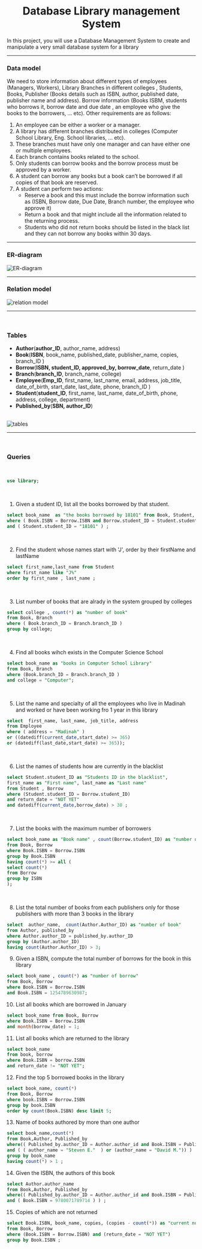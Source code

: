 <h1 align="center">Database Library management System</h1>

In this project, you will use a Database Management System to create and manipulate a very small database system for a library

<hr>

### **Data model**

We need to store information about different types of employees (Managers, Workers), Library Branches in different colleges , Students, Books, Publisher (Books details such as ISBN, author, published date, publisher name and address). Borrow information (Books ISBM, students who borrows it, borrow date and due date , an employee who give the books to the borrowers, ... etc). Other requirements are as follows: 

1. An employee can be either a worker or a manager.
2. A library has different branches distributed in colleges (Computer School Library, Eng. School libraries, ... etc). 
3. These branches must have only one manager and can have either one or multiple employees.
4. Each branch contains books related to the school. 
5. Only students can borrow books and the borrow process must be approved by a worker.
6. A student can borrow any books but a book can’t be borrowed if all copies of that book are reserved.
7. A student can perform two actions:
    * Reserve a book and this must include the borrow information such as (ISBN, Borrow date, Due Date, Branch number, the employee who approve it)
    * Return a book and that might include all the information related to the returning  process.
    * Students who did not return books should be listed in the black list and they can not borrow any books within 30 days.



<hr>

### **ER-diagram**

<img src="images/draw/ER_diagram.png" alt="ER-diagram" />

<hr>

### **Relation model**

<img src="images/draw/relation_model.png" alt="relation model" />
<hr>
<br>

### **Tables**

* **Author**(**author_ID**, author_name, address)
* **Book**(**ISBN**, book_name, published_date, publisher_name, copies, branch_ID )
* **Borrow**(**ISBN, student_ID, approved_by, borrow_date**, return_date )
* **Branch**(**branch_ID**, branch_name, college)
* **Employee**(**Emp_ID**, first_name, last_name, email, address, job_title, date_of_birth, start_date, last_date, phone, branch_ID  )
* **Student**(**student_ID**, first_name, last_name, date_of_birth, phone, address, college, department)
* **Published_by**(**SBN, author_ID**)

<br>
<img src="images/tabels_structures/tabels_in_library.png" alt="tables"/>
<hr>
<br>

### **Queries**

<br>

```SQL
use library;
```

<br>

1. Given a student ID, list all the books borrowed by that student.
```SQL
select book_name  as "the books borrowed by 18101" from Book, Student, Borrow 
where ( Book.ISBN = Borrow.ISBN and Borrow.student_ID = Student.student_ID )
and ( Student.student_ID = "18101" ) ;
```
<br>

2. Find the student whose names start with 'J', order by their firstName and lastName
```SQL
select first_name,last_name from Student 
where first_name like "J%"
order by first_name , last_name ;
```

<br>

3. List number of books that are alrady in the system grouped by colleges
```SQL
select college , count(*) as "number of book"
from Book, Branch
where ( Book.branch_ID = Branch.branch_ID )
group by college;
```

<br>

4. Find all books wihch exists in the Computer Science School
```SQL
select book_name as "books in Computer School Library" 
from Book, Branch
where (Book.branch_ID = Branch.branch_ID )
and college = "Computer";
```

<br>

5. List the name and specialty of all the employees who live in Madinah and worked or have been working fro 1 year in this library
```SQL
select  first_name, last_name, job_title, address 
from Employee
where ( address = "Madinah" )
or ((datediff(current_date,start_date) >= 365)
or (datediff(last_date,start_date) >= 365));
```

<br>

6. List the names of students how are currently in the blacklist
```SQL
select Student.student_ID as "Students ID in the blacklist", 
first_name as "First name", last_name as "Last name"
from Student , Borrow
where (Student.student_ID = Borrow.student_ID) 
and return_date = "NOT YET" 
and datediff(current_date,borrow_date) > 30 ;
```

<br>

7. List the books with the maximum number of borrowers
```SQL
select book_name as "Book name" , count(Borrow.student_ID) as "number of borrow"
from Book, Borrow
where Book.ISBN = Borrow.ISBN 
group by Book.ISBN
having count(*) >= all (
select count(*)
from Borrow
group by ISBN
);
```

<br>

8. List the total number of books from each publishers only for those publishers with more than 3 books in the library
```SQL
select  author_name,  count(Author.Author_ID) as "number of book"
from Author, published_by
where Author.author_ID = published_by.author_ID 
group by (Author.author_ID)
having count(Author.Author_ID) > 3;
```

9. Given a ISBN, compute the total number of borrows for the book in this library
```SQL
select book_name , count(*) as "number of borrow"
from Book, Borrow
where Book.ISBN = Borrow.ISBN
and Book.ISBN = 1254789630987;
```


10. List all books which are borrowed in January
```SQL
select book_name from Book, Borrow
where Book.ISBN = Borrow.ISBN
and month(borrow_date) = 1;
```

11. List all books which are returned to the library
```SQL
select book_name 
from book, borrow
where Book.ISBN = borrow.ISBN
and return_date != "NOT YET";
```

12. Find the top 5 borrowed books in the library
```SQL
select book_name, count(*) 
from Book, Borrow
where book.ISBN = Borrow.ISBN
group by book.ISBN
order by count(Book.ISBN) desc limit 5;
```

13. Name of books authored by more than one author
```SQL
select book_name,count(*)
from Book,Author, Published_by
where(( Published_by.author_ID = Author.author_id and Book.ISBN = Published_by.ISBN )
and ( ( author_name = "Steven E."  ) or (author_name = "David M.")) )
group by book_name
having count(*) > 1 ;
```

14. Given the ISBN, the authors of this book
```SQL
select Author.author_name
from Book,Author, Published_by
where(( Published_by.author_ID = Author.author_id and Book.ISBN = Published_by.ISBN )
and ( Book.ISBN = 9780071789714 ) ) ;
```

15. Copies of which are not returned
```SQL
select Book.ISBN, book_name, copies, (copies - count(*)) as "current number of copies"
from Book, Borrow
where (Book.ISBN = Borrow.ISBN) and (return_date = "NOT YET")
group by Book.ISBN ;
```

